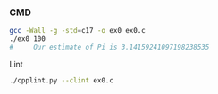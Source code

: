 ### CMD
```bash
gcc -Wall -g -std=c17 -o ex0 ex0.c
./ex0 100
#     Our estimate of Pi is 3.14159241097198238535

```

Lint
```bash
./cpplint.py --clint ex0.c
```